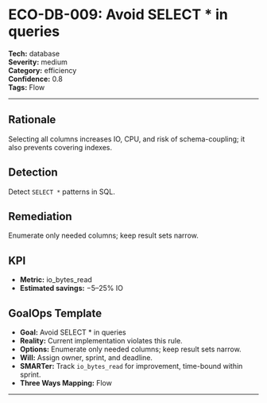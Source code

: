 # ECO-DB-009: Avoid SELECT * in queries

**Tech:** database  
**Severity:** medium  
**Category:** efficiency  
**Confidence:** 0.8  
**Tags:** Flow

---

## Rationale
Selecting all columns increases IO, CPU, and risk of schema-coupling; it also prevents covering indexes.

## Detection
Detect `SELECT *` patterns in SQL.

## Remediation
Enumerate only needed columns; keep result sets narrow.

## KPI
- **Metric:** io_bytes_read  
- **Estimated savings:** −5–25% IO

## GoalOps Template
- **Goal:** Avoid SELECT * in queries  
- **Reality:** Current implementation violates this rule.  
- **Options:** Enumerate only needed columns; keep result sets narrow.  
- **Will:** Assign owner, sprint, and deadline.  
- **SMARTer:** Track `io_bytes_read` for improvement, time-bound within sprint.  
- **Three Ways Mapping:** Flow

---
